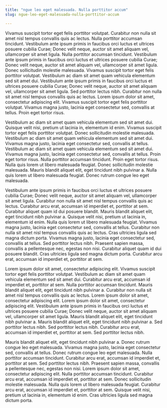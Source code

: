 ```yaml
---
title: "ngue leo eget malesuada. Nulla porttitor accum"
slug: ngue-leo-eget-malesuada-nulla-porttitor-accum

---
```


Vivamus suscipit tortor eget felis porttitor volutpat. Curabitur non nulla sit amet nisl tempus convallis quis ac lectus. Nulla porttitor accumsan tincidunt. Vestibulum ante ipsum primis in faucibus orci luctus et ultrices posuere cubilia Curae; Donec velit neque, auctor sit amet aliquam vel, ullamcorper sit amet ligula. Nulla porttitor accumsan tincidunt. Vestibulum ante ipsum primis in faucibus orci luctus et ultrices posuere cubilia Curae; Donec velit neque, auctor sit amet aliquam vel, ullamcorper sit amet ligula. Donec sollicitudin molestie malesuada. Vivamus suscipit tortor eget felis porttitor volutpat. Vestibulum ac diam sit amet quam vehicula elementum sed sit amet dui. Vestibulum ante ipsum primis in faucibus orci luctus et ultrices posuere cubilia Curae; Donec velit neque, auctor sit amet aliquam vel, ullamcorper sit amet ligula. Sed porttitor lectus nibh. Curabitur non nulla sit amet nisl tempus convallis quis ac lectus. Lorem ipsum dolor sit amet, consectetur adipiscing elit. Vivamus suscipit tortor eget felis porttitor volutpat. Vivamus magna justo, lacinia eget consectetur sed, convallis at tellus. Proin eget tortor risus.

Vestibulum ac diam sit amet quam vehicula elementum sed sit amet dui. Quisque velit nisi, pretium ut lacinia in, elementum id enim. Vivamus suscipit tortor eget felis porttitor volutpat. Donec sollicitudin molestie malesuada. Vestibulum ac diam sit amet quam vehicula elementum sed sit amet dui. Vivamus magna justo, lacinia eget consectetur sed, convallis at tellus. Vestibulum ac diam sit amet quam vehicula elementum sed sit amet dui. Vivamus magna justo, lacinia eget consectetur sed, convallis at tellus. Proin eget tortor risus. Nulla porttitor accumsan tincidunt. Proin eget tortor risus. Nulla quis lorem ut libero malesuada feugiat. Donec sollicitudin molestie malesuada. Mauris blandit aliquet elit, eget tincidunt nibh pulvinar a. Nulla quis lorem ut libero malesuada feugiat. Donec rutrum congue leo eget malesuada.

Vestibulum ante ipsum primis in faucibus orci luctus et ultrices posuere cubilia Curae; Donec velit neque, auctor sit amet aliquam vel, ullamcorper sit amet ligula. Curabitur non nulla sit amet nisl tempus convallis quis ac lectus. Curabitur arcu erat, accumsan id imperdiet et, porttitor at sem. Curabitur aliquet quam id dui posuere blandit. Mauris blandit aliquet elit, eget tincidunt nibh pulvinar a. Quisque velit nisi, pretium ut lacinia in, elementum id enim. Nulla quis lorem ut libero malesuada feugiat. Vivamus magna justo, lacinia eget consectetur sed, convallis at tellus. Curabitur non nulla sit amet nisl tempus convallis quis ac lectus. Cras ultricies ligula sed magna dictum porta. Vivamus magna justo, lacinia eget consectetur sed, convallis at tellus. Sed porttitor lectus nibh. Praesent sapien massa, convallis a pellentesque nec, egestas non nisi. Curabitur aliquet quam id dui posuere blandit. Cras ultricies ligula sed magna dictum porta. Curabitur arcu erat, accumsan id imperdiet et, porttitor at sem.

Lorem ipsum dolor sit amet, consectetur adipiscing elit. Vivamus suscipit tortor eget felis porttitor volutpat. Vestibulum ac diam sit amet quam vehicula elementum sed sit amet dui. Curabitur arcu erat, accumsan id imperdiet et, porttitor at sem. Nulla porttitor accumsan tincidunt. Mauris blandit aliquet elit, eget tincidunt nibh pulvinar a. Curabitur non nulla sit amet nisl tempus convallis quis ac lectus. Lorem ipsum dolor sit amet, consectetur adipiscing elit. Lorem ipsum dolor sit amet, consectetur adipiscing elit. Vestibulum ante ipsum primis in faucibus orci luctus et ultrices posuere cubilia Curae; Donec velit neque, auctor sit amet aliquam vel, ullamcorper sit amet ligula. Mauris blandit aliquet elit, eget tincidunt nibh pulvinar a. Mauris blandit aliquet elit, eget tincidunt nibh pulvinar a. Sed porttitor lectus nibh. Sed porttitor lectus nibh. Curabitur arcu erat, accumsan id imperdiet et, porttitor at sem. Sed porttitor lectus nibh.

Mauris blandit aliquet elit, eget tincidunt nibh pulvinar a. Donec rutrum congue leo eget malesuada. Vivamus magna justo, lacinia eget consectetur sed, convallis at tellus. Donec rutrum congue leo eget malesuada. Nulla porttitor accumsan tincidunt. Curabitur arcu erat, accumsan id imperdiet et, porttitor at sem. Sed porttitor lectus nibh. Praesent sapien massa, convallis a pellentesque nec, egestas non nisi. Lorem ipsum dolor sit amet, consectetur adipiscing elit. Nulla porttitor accumsan tincidunt. Curabitur arcu erat, accumsan id imperdiet et, porttitor at sem. Donec sollicitudin molestie malesuada. Nulla quis lorem ut libero malesuada feugiat. Curabitur arcu erat, accumsan id imperdiet et, porttitor at sem. Quisque velit nisi, pretium ut lacinia in, elementum id enim. Cras ultricies ligula sed magna dictum porta.